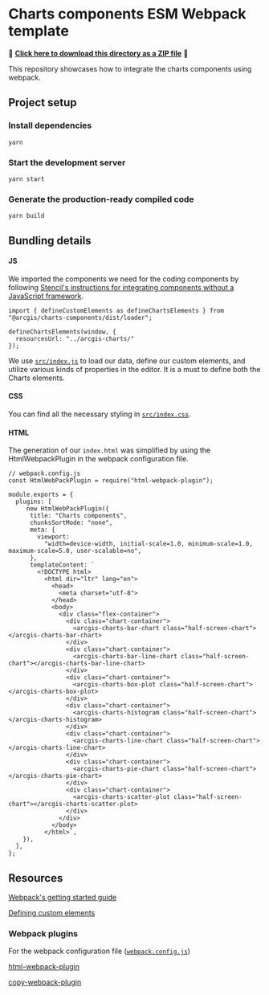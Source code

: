 # Charts components ESM Webpack template

📁 **[Click here to download this directory as a ZIP file](https://download-directory.github.io?url=https://github.com/Esri/arcgis-maps-sdk-javascript-samples-beta/tree/main/packages/charts-components/templates/webpack)** 📁

This repository showcases how to integrate the charts components using webpack.

## Project setup

### Install dependencies

```
yarn
```

### Start the development server

```
yarn start
```

### Generate the production-ready compiled code

```
yarn build
```

## Bundling details

#### JS

We imported the components we need for the coding components by following [Stencil's instructions for integrating components without a JavaScript framework](https://stenciljs.com/docs/javascript).

```
import { defineCustomElements as defineChartsElements } from "@arcgis/charts-components/dist/loader";

defineChartsElements(window, {
  resourcesUrl: "../arcgis-charts/"
});
```

We use [`src/index.js`](./src/index.js) to load our data, define our custom elements, and utilize various kinds of properties in the editor. It is a must to define both the Charts elements.

#### CSS

You can find all the necessary styling in [`src/index.css`](./src/index.css).

#### HTML

The generation of our `index.html` was simplified by using the HtmlWebpackPlugin in the webpack configuration file.

```
// webpack.config.js
const HtmlWebPackPlugin = require("html-webpack-plugin");

module.exports = {
  plugins: [
     new HtmlWebPackPlugin({
      title: "Charts components",
      chunksSortMode: "none",
      meta: {
        viewport:
          "width=device-width, initial-scale=1.0, minimum-scale=1.0, maximum-scale=5.0, user-scalable=no",
      },
      templateContent: `
        <!DOCTYPE html>
          <html dir="ltr" lang="en">
            <head>
              <meta charset="utf-8">
            </head>
            <body>
              <div class="flex-container">
                <div class="chart-container">
                  <arcgis-charts-bar-chart class="half-screen-chart"></arcgis-charts-bar-chart>
                </div>
                <div class="chart-container">
                  <arcgis-charts-bar-line-chart class="half-screen-chart"></arcgis-charts-bar-line-chart>
                </div>
                <div class="chart-container">
                  <arcgis-charts-box-plot class="half-screen-chart"></arcgis-charts-box-plot>
                </div>
                <div class="chart-container">
                  <arcgis-charts-histogram class="half-screen-chart"></arcgis-charts-histogram>
                </div>
                <div class="chart-container">
                  <arcgis-charts-line-chart class="half-screen-chart"></arcgis-charts-line-chart>
                </div>
                <div class="chart-container">
                  <arcgis-charts-pie-chart class="half-screen-chart"></arcgis-charts-pie-chart>
                </div>
                <div class="chart-container">
                  <arcgis-charts-scatter-plot class="half-screen-chart"></arcgis-charts-scatter-plot>
                </div>
              </div>
            </body>
          </html>`,
    }),
  ],
};
```

## Resources

[Webpack's getting started guide](https://webpack.js.org/guides/getting-started/)

[Defining custom elements](https://stenciljs.com/docs/custom-elements-bundle)

### Webpack plugins

For the webpack configuration file ([`webpack.config.js`](webpack.config.js))

[html-webpack-plugin](https://webpack.js.org/plugins/html-webpack-plugin/)

[copy-webpack-plugin](https://webpack.js.org/plugins/copy-webpack-plugin/)
